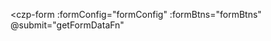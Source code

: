 <czp-form
    :formConfig="formConfig"
    :formBtns="formBtns"
    @submit="getFormDataFn"
></czp-form>